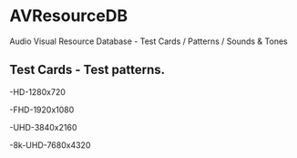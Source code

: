 # AVResourceDB
Audio Visual Resource Database - Test Cards / Patterns / Sounds &amp; Tones


## Test Cards - Test patterns.
-HD-1280x720

-FHD-1920x1080

-UHD-3840x2160

-8k-UHD-7680x4320

